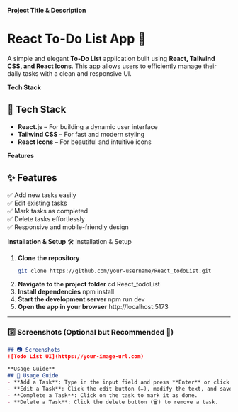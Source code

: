 **Project Title & Description**
# React To-Do List App 📝  
A simple and elegant **To-Do List** application built using **React, Tailwind CSS, and React Icons**. This app allows users to efficiently manage their daily tasks with a clean and responsive UI.

**Tech Stack**
## 🚀 Tech Stack
- **React.js** – For building a dynamic user interface  
- **Tailwind CSS** – For fast and modern styling  
- **React Icons** – For beautiful and intuitive icons
  
**Features**
  ## ✨ Features
✅ Add new tasks easily  
✅ Edit existing tasks  
✅ Mark tasks as completed  
✅ Delete tasks effortlessly  
✅ Responsive and mobile-friendly design  

**Installation & Setup**
🛠️ Installation & Setup
1. **Clone the repository**  
   ```bash
   git clone https://github.com/your-username/React_todoList.git
2. **Navigate to the project folder**
   cd React_todoList
3. **Install dependencies**
   npm install
4. **Start the development server**
   npm run dev
5. **Open the app in your browser**
   http://localhost:5173

---

### 5️⃣ **Screenshots (Optional but Recommended 📸)**  
```md
## 📷 Screenshots
![Todo List UI](https://your-image-url.com)

**Usage Guide**
## 📝 Usage Guide
- **Add a Task**: Type in the input field and press **Enter** or click "Add".  
- **Edit a Task**: Click the edit button (✏️), modify the text, and save.  
- **Complete a Task**: Click on the task to mark it as done.  
- **Delete a Task**: Click the delete button (🗑️) to remove a task.  
